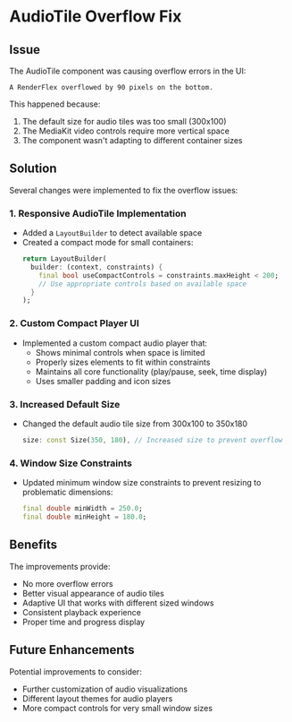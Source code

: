 # AudioTile Overflow Fix

## Issue

The AudioTile component was causing overflow errors in the UI:

```
A RenderFlex overflowed by 90 pixels on the bottom.
```

This happened because:
1. The default size for audio tiles was too small (300x100)
2. The MediaKit video controls require more vertical space
3. The component wasn't adapting to different container sizes

## Solution

Several changes were implemented to fix the overflow issues:

### 1. Responsive AudioTile Implementation

- Added a `LayoutBuilder` to detect available space
- Created a compact mode for small containers:
  ```dart
  return LayoutBuilder(
    builder: (context, constraints) {
      final bool useCompactControls = constraints.maxHeight < 200;
      // Use appropriate controls based on available space
    }
  );
  ```

### 2. Custom Compact Player UI

- Implemented a custom compact audio player that:
  - Shows minimal controls when space is limited
  - Properly sizes elements to fit within constraints
  - Maintains all core functionality (play/pause, seek, time display)
  - Uses smaller padding and icon sizes

### 3. Increased Default Size

- Changed the default audio tile size from 300x100 to 350x180
  ```dart
  size: const Size(350, 180), // Increased size to prevent overflow
  ```

### 4. Window Size Constraints

- Updated minimum window size constraints to prevent resizing to problematic dimensions:
  ```dart
  final double minWidth = 250.0;
  final double minHeight = 180.0;
  ```

## Benefits

The improvements provide:
- No more overflow errors
- Better visual appearance of audio tiles
- Adaptive UI that works with different sized windows
- Consistent playback experience
- Proper time and progress display

## Future Enhancements

Potential improvements to consider:
- Further customization of audio visualizations
- Different layout themes for audio players
- More compact controls for very small window sizes